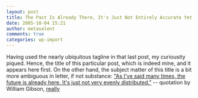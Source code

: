 ```yaml
---
layout: post
title: The Past Is Already There, It's Just Not Entirely Accurate Yet
date: 2005-10-04 15:21
author: metavalent
comments: true
categories: wp-import
---
```

Having used the nearly ubiquitous tagline in that last post, my curiousity piqued. Hence, the title of this particular post, which is indeed mine, and it appears here first. On the other hand, the subject matter of this title is a bit more ambiguous in letter, if not substance: <a href="http://www.brianstorms.com/archives/000461.html">"As I've said many times, the future is already here. It's just not very evenly distributed."</a> -- quotation by William Gibson, <a href="http://www.npr.org/templates/story/story.php?storyId=1067220">really</a>

